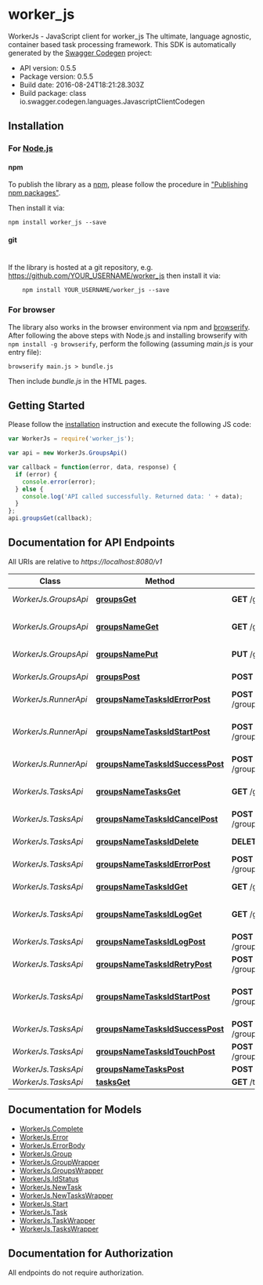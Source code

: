 # worker_js

WorkerJs - JavaScript client for worker_js
The ultimate, language agnostic, container based task processing framework.
This SDK is automatically generated by the [Swagger Codegen](https://github.com/swagger-api/swagger-codegen) project:

- API version: 0.5.5
- Package version: 0.5.5
- Build date: 2016-08-24T18:21:28.303Z
- Build package: class io.swagger.codegen.languages.JavascriptClientCodegen

## Installation

### For [Node.js](https://nodejs.org/)

#### npm

To publish the library as a [npm](https://www.npmjs.com/),
please follow the procedure in ["Publishing npm packages"](https://docs.npmjs.com/getting-started/publishing-npm-packages).

Then install it via:

```shell
npm install worker_js --save
```

#### git
#
If the library is hosted at a git repository, e.g.
https://github.com/YOUR_USERNAME/worker_js
then install it via:

```shell
    npm install YOUR_USERNAME/worker_js --save
```

### For browser

The library also works in the browser environment via npm and [browserify](http://browserify.org/). After following
the above steps with Node.js and installing browserify with `npm install -g browserify`,
perform the following (assuming *main.js* is your entry file):

```shell
browserify main.js > bundle.js
```

Then include *bundle.js* in the HTML pages.

## Getting Started

Please follow the [installation](#installation) instruction and execute the following JS code:

```javascript
var WorkerJs = require('worker_js');

var api = new WorkerJs.GroupsApi()

var callback = function(error, data, response) {
  if (error) {
    console.error(error);
  } else {
    console.log('API called successfully. Returned data: ' + data);
  }
};
api.groupsGet(callback);

```

## Documentation for API Endpoints

All URIs are relative to *https://localhost:8080/v1*

Class | Method | HTTP request | Description
------------ | ------------- | ------------- | -------------
*WorkerJs.GroupsApi* | [**groupsGet**](docs/GroupsApi.md#groupsGet) | **GET** /groups | Get all group names.
*WorkerJs.GroupsApi* | [**groupsNameGet**](docs/GroupsApi.md#groupsNameGet) | **GET** /groups/{name} | Get information for a group.
*WorkerJs.GroupsApi* | [**groupsNamePut**](docs/GroupsApi.md#groupsNamePut) | **PUT** /groups/{name} | Create/update a task group.
*WorkerJs.GroupsApi* | [**groupsPost**](docs/GroupsApi.md#groupsPost) | **POST** /groups | Post new group
*WorkerJs.RunnerApi* | [**groupsNameTasksIdErrorPost**](docs/RunnerApi.md#groupsNameTasksIdErrorPost) | **POST** /groups/{name}/tasks/{id}/error | Mark task as failed.
*WorkerJs.RunnerApi* | [**groupsNameTasksIdStartPost**](docs/RunnerApi.md#groupsNameTasksIdStartPost) | **POST** /groups/{name}/tasks/{id}/start | Mark task as started, ie: status &#x3D; &#39;running&#39;
*WorkerJs.RunnerApi* | [**groupsNameTasksIdSuccessPost**](docs/RunnerApi.md#groupsNameTasksIdSuccessPost) | **POST** /groups/{name}/tasks/{id}/success | Mark task as succeeded.
*WorkerJs.TasksApi* | [**groupsNameTasksGet**](docs/TasksApi.md#groupsNameTasksGet) | **GET** /groups/{name}/tasks | Get task list by group name.
*WorkerJs.TasksApi* | [**groupsNameTasksIdCancelPost**](docs/TasksApi.md#groupsNameTasksIdCancelPost) | **POST** /groups/{name}/tasks/{id}/cancel | Cancel a task.
*WorkerJs.TasksApi* | [**groupsNameTasksIdDelete**](docs/TasksApi.md#groupsNameTasksIdDelete) | **DELETE** /groups/{name}/tasks/{id} | Delete the task.
*WorkerJs.TasksApi* | [**groupsNameTasksIdErrorPost**](docs/TasksApi.md#groupsNameTasksIdErrorPost) | **POST** /groups/{name}/tasks/{id}/error | Mark task as failed.
*WorkerJs.TasksApi* | [**groupsNameTasksIdGet**](docs/TasksApi.md#groupsNameTasksIdGet) | **GET** /groups/{name}/tasks/{id} | Gets task by id
*WorkerJs.TasksApi* | [**groupsNameTasksIdLogGet**](docs/TasksApi.md#groupsNameTasksIdLogGet) | **GET** /groups/{name}/tasks/{id}/log | Get the log of a completed task.
*WorkerJs.TasksApi* | [**groupsNameTasksIdLogPost**](docs/TasksApi.md#groupsNameTasksIdLogPost) | **POST** /groups/{name}/tasks/{id}/log | Send in a log for storage.
*WorkerJs.TasksApi* | [**groupsNameTasksIdRetryPost**](docs/TasksApi.md#groupsNameTasksIdRetryPost) | **POST** /groups/{name}/tasks/{id}/retry | Retry a task.
*WorkerJs.TasksApi* | [**groupsNameTasksIdStartPost**](docs/TasksApi.md#groupsNameTasksIdStartPost) | **POST** /groups/{name}/tasks/{id}/start | Mark task as started, ie: status &#x3D; &#39;running&#39;
*WorkerJs.TasksApi* | [**groupsNameTasksIdSuccessPost**](docs/TasksApi.md#groupsNameTasksIdSuccessPost) | **POST** /groups/{name}/tasks/{id}/success | Mark task as succeeded.
*WorkerJs.TasksApi* | [**groupsNameTasksIdTouchPost**](docs/TasksApi.md#groupsNameTasksIdTouchPost) | **POST** /groups/{name}/tasks/{id}/touch | Extend task timeout.
*WorkerJs.TasksApi* | [**groupsNameTasksPost**](docs/TasksApi.md#groupsNameTasksPost) | **POST** /groups/{name}/tasks | Enqueue task
*WorkerJs.TasksApi* | [**tasksGet**](docs/TasksApi.md#tasksGet) | **GET** /tasks | Get next task.


## Documentation for Models

 - [WorkerJs.Complete](docs/Complete.md)
 - [WorkerJs.Error](docs/Error.md)
 - [WorkerJs.ErrorBody](docs/ErrorBody.md)
 - [WorkerJs.Group](docs/Group.md)
 - [WorkerJs.GroupWrapper](docs/GroupWrapper.md)
 - [WorkerJs.GroupsWrapper](docs/GroupsWrapper.md)
 - [WorkerJs.IdStatus](docs/IdStatus.md)
 - [WorkerJs.NewTask](docs/NewTask.md)
 - [WorkerJs.NewTasksWrapper](docs/NewTasksWrapper.md)
 - [WorkerJs.Start](docs/Start.md)
 - [WorkerJs.Task](docs/Task.md)
 - [WorkerJs.TaskWrapper](docs/TaskWrapper.md)
 - [WorkerJs.TasksWrapper](docs/TasksWrapper.md)


## Documentation for Authorization

 All endpoints do not require authorization.

